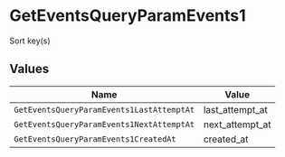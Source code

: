 # GetEventsQueryParamEvents1

Sort key(s)


## Values

| Name                                      | Value                                     |
| ----------------------------------------- | ----------------------------------------- |
| `GetEventsQueryParamEvents1LastAttemptAt` | last_attempt_at                           |
| `GetEventsQueryParamEvents1NextAttemptAt` | next_attempt_at                           |
| `GetEventsQueryParamEvents1CreatedAt`     | created_at                                |